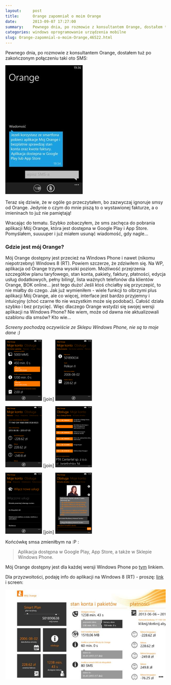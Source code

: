 ```yaml
---
layout:     post
title:      Orange zapomniał o moim Orange
date:       2013-09-07 17:27:00
summary:    Pewnego dnia, po rozmowie z konsultantem Orange, dostałem tuż po zakończonym połączeniu taki oto SMS — Teraz się dziwie, że w ogóle go przeczytałem, bo zazwyczaj ignoruje smsy od Orange. Jedynie o czym do mnie piszą to o wystawionej fakturze, a o imieninach to już nie pamiętają!Wracając do tematu. Szybko zobaczyłem, że sms zachęca do pobrania aplikacji Mój Orange, która jest dostępna w Google Play i...
categories: windows oprogramowanie urządzenia mobilne
slug: Orange-zapomnial-o-moim-Orange,46522.html
---
```




Pewnego dnia, po rozmowie z konsultantem Orange, dostałem tuż po zakończonym połączeniu taki oto SMS:


![desk](https://raw.githubusercontent.com/djfoxer/djfoxer.github.io/master/_img/2013-9-7-_80_/g_-_608x405_-_-_46522x20130907170429_0.jpg)


Teraz się dziwie, że w ogóle go przeczytałem, bo zazwyczaj ignoruje smsy od Orange. Jedynie o czym do mnie piszą to o wystawionej fakturze, a o imieninach to już nie pamiętają!


Wracając do tematu. Szybko zobaczyłem, że sms zachęca do pobrania aplikacji Mój Orange, która jest dostępna w Google Play i App Store. Pomyślałem, suuuuper i już miałem usunąć wiadomość, gdy nagle... 


### Gdzie jest mój Orange?


Mój Orange dostępny jest przecież na Windows Phone i nawet (nikomu niepotrzebny) Windows 8 (RT). Powiem szczerze, że zdziwiłem się. Na WP, aplikacja od Orange trzyma wysoki poziom. Możliwość przejrzenia szczegółów planu taryfowego, stan konta, pakiety, faktury, płatności, edycja usług dodatkowych, pełny biling!, lista ważnych telefonów dla klientów Orange, BOK online... jest tego dużo! Jeśli ktoś chciałby się przyczepić, to nie miałby do czego. Jak już wymieniłem - wiele funkcji to olbrzymi plus aplikacji Mój Orange, ale co więcej, interface jest bardzo przyjemny i intuicyjny (choć czarne tło nie wszystkim może się podobać). Całość działa szybko i bez przycięć. Więc dlaczego Orange wstydzi się swojej wersji aplikacji na  Windows Phone? Nie wiem, może od dawna nie aktualizowali szablonu dla smsów? Kto wie...


 *Screeny pochodzą oczywiście ze Sklepu Windows Phone, nie są to moje dane :)* 

![desk](https://raw.githubusercontent.com/djfoxer/djfoxer.github.io/master/_img/2013-9-7-_80_/g_-_288x192_-_-_46522x20130907171737_0.png)
[join]
![desk](https://raw.githubusercontent.com/djfoxer/djfoxer.github.io/master/_img/2013-9-7-_80_/g_-_288x192_-_-_46522x20130907171730_0.png)


![desk](https://raw.githubusercontent.com/djfoxer/djfoxer.github.io/master/_img/2013-9-7-_80_/g_-_288x192_-_-_46522x20130907171731_0.png)
[join]
![desk](https://raw.githubusercontent.com/djfoxer/djfoxer.github.io/master/_img/2013-9-7-_80_/g_-_288x192_-_-_46522x20130907171732_0.png)


![desk](https://raw.githubusercontent.com/djfoxer/djfoxer.github.io/master/_img/2013-9-7-_80_/g_-_288x192_-_-_46522x20130907171733_0.png)
[join]
![desk](https://raw.githubusercontent.com/djfoxer/djfoxer.github.io/master/_img/2013-9-7-_80_/g_-_288x192_-_-_46522x20130907171736_0.png)



Końcówkę smsa zmieniłbym na :P :

> Aplikacja dostępna w Google Play, App Store, a także w Sklepie Windows Phone.

 


Mój Orange dostępny jest dla każdej wersji Windows Phone po [tym](http://www.windowsphone.com/pl-pl/store/app/m%C3%B3j-orange/2423303c-6b7a-4935-9408-27f72efe7532) linkiem. 

Dla przyzwoitości, podaję info do aplikacji na Windows 8 (RT) - proszę: [link](http://apps.microsoft.com/windows/pl-pl/app/moj-orange/bbcc039f-ee74-41a5-af60-0b9c5191c2cf) i screen:

![desk](https://raw.githubusercontent.com/djfoxer/djfoxer.github.io/master/_img/2013-9-7-_80_/g_-_608x405_-_-_46522x20130907172429_0.jpg)
